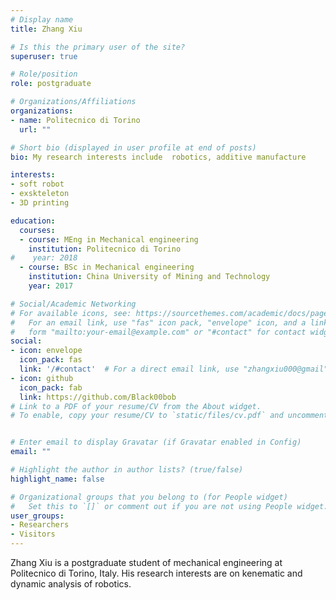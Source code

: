 ```yaml
---
# Display name
title: Zhang Xiu

# Is this the primary user of the site?
superuser: true

# Role/position
role: postgraduate

# Organizations/Affiliations
organizations:
- name: Politecnico di Torino
  url: ""

# Short bio (displayed in user profile at end of posts)
bio: My research interests include  robotics, additive manufacture

interests:
- soft robot
- exskteleton
- 3D printing

education:
  courses:
  - course: MEng in Mechanical engineering
    institution: Politecnico di Torino
#    year: 2018
  - course: BSc in Mechanical engineering
    institution: China University of Mining and Technology 
    year: 2017

# Social/Academic Networking
# For available icons, see: https://sourcethemes.com/academic/docs/page-builder/#icons
#   For an email link, use "fas" icon pack, "envelope" icon, and a link in the
#   form "mailto:your-email@example.com" or "#contact" for contact widget.
social:
- icon: envelope
  icon_pack: fas
  link: '/#contact'  # For a direct email link, use "zhangxiu000@gmail".
- icon: github
  icon_pack: fab
  link: https://github.com/Black00bob
# Link to a PDF of your resume/CV from the About widget.
# To enable, copy your resume/CV to `static/files/cv.pdf` and uncomment the lines below.


# Enter email to display Gravatar (if Gravatar enabled in Config)
email: ""

# Highlight the author in author lists? (true/false)
highlight_name: false

# Organizational groups that you belong to (for People widget)
#   Set this to `[]` or comment out if you are not using People widget.
user_groups:
- Researchers
- Visitors
---
```


Zhang Xiu is a postgraduate student of mechanical engineering at Politecnico di Torino, Italy. His research interests are on kenematic 
and dynamic analysis of robotics.